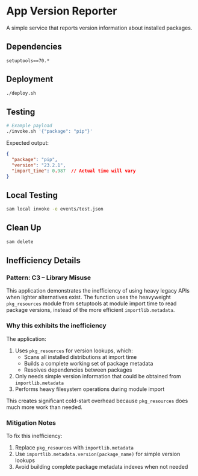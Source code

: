 # App Version Reporter

A simple service that reports version information about installed packages.

## Dependencies

```
setuptools==70.*
```

## Deployment

```bash
./deploy.sh
```

## Testing

```bash
# Example payload
./invoke.sh '{"package": "pip"}'
```

Expected output:
```json
{
  "package": "pip",
  "version": "23.2.1",
  "import_time": 0.987  // Actual time will vary
}
```

## Local Testing

```bash
sam local invoke -e events/test.json
```

## Clean Up

```bash
sam delete
```

## Inefficiency Details

### Pattern: C3 – Library Misuse

This application demonstrates the inefficiency of using heavy legacy APIs when lighter alternatives exist. The function uses the heavyweight `pkg_resources` module from setuptools at module import time to read package versions, instead of the more efficient `importlib.metadata`.

### Why this exhibits the inefficiency

The application:
1. Uses `pkg_resources` for version lookups, which:
   - Scans all installed distributions at import time
   - Builds a complete working set of package metadata
   - Resolves dependencies between packages
2. Only needs simple version information that could be obtained from `importlib.metadata`
3. Performs heavy filesystem operations during module import

This creates significant cold-start overhead because `pkg_resources` does much more work than needed.

### Mitigation Notes

To fix this inefficiency:
1. Replace `pkg_resources` with `importlib.metadata`
2. Use `importlib.metadata.version(package_name)` for simple version lookups
3. Avoid building complete package metadata indexes when not needed